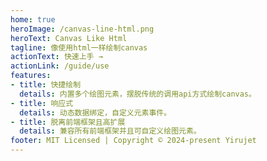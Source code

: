 ```yaml
---
home: true
heroImage: /canvas-line-html.png
heroText: Canvas Like Html
tagline: 像使用html一样绘制canvas
actionText: 快速上手 →
actionLink: /guide/use
features:
- title: 快捷绘制
  details: 内置多个绘图元素，摆脱传统的调用api方式绘制canvas。
- title: 响应式
  details: 动态数据绑定，自定义元素事件。
- title: 脱离前端框架且高扩展
  details: 兼容所有前端框架并且可自定义绘图元素。
footer: MIT Licensed | Copyright © 2024-present Yirujet
---
```

